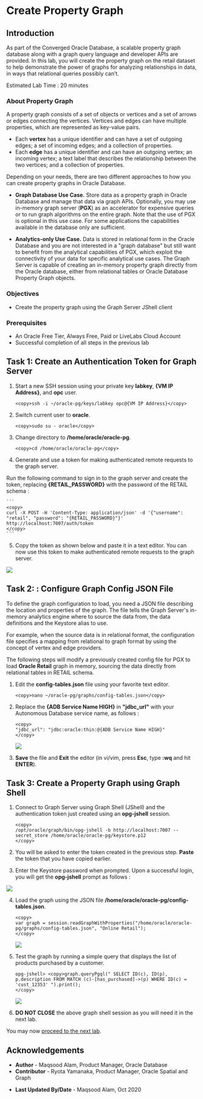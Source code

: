 # Create Property Graph

## Introduction

As part of the Converged Oracle Database, a scalable property graph database along with a graph query language and developer APIs are provided. In this lab, you will create the property graph on the retail dataset to help demonstrate the power of graphs for analyzing relationships in data, in ways that relational queries possibly can’t.

Estimated Lab Time : 20 minutes

### About Property Graph

A property graph consists of a set of objects or vertices and a set of arrows or edges connecting the vertices. Vertices and edges can have multiple properties, which are represented as key-value pairs.

- Each **vertex** has a unique identifier and can have a set of outgoing edges; a set of incoming edges; and a collection of properties.
- Each **edge** has a unique identifier and can have an outgoing vertex; an incoming vertex; a text label that describes the relationship between the two vertices; and a collection of properties.

Depending on your needs, there are two different approaches to how you can create property graphs in Oracle Database.

* **Graph Database Use Case.** Store data as a property graph in Oracle Database and manage that data via graph APIs. Optionally, you may use in-memory graph server (**PGX**) as an accelerator for expensive queries or to run graph algorithms on the entire graph. Note that the use of PGX is optional in this use case. For some applications the capabilities available in the database only are sufficient.

* **Analytics-only Use Case.** Data is stored in relational form in the Oracle Database and you are not interested in a "graph database" but still want to benefit from the analytical capabilities of PGX, which exploit the connectivity of your data for specific analytical use cases. The Graph Server is capable of creating an in-memory property graph directly from the Oracle database, either from relational tables or Oracle Database Property Graph objects.

### Objectives

- Create the property graph using the Graph Server JShell client

### Prerequisites

- An Oracle Free Tier, Always Free, Paid or LiveLabs Cloud Account
- Successful completion of all steps in the previous lab

## Task 1: Create an Authentication Token for Graph Server

1. Start a new SSH session using your private key **labkey**, **{VM IP Address}**, and **opc** user.

    ```
    <copy>ssh -i ~/oracle-pg/keys/labkey opc@{VM IP Address}</copy>
    ```

2. Switch current user to **oracle**.

    ```
    <copy>sudo su - oracle</copy>
    ```

3. Change directory to **/home/oracle/oracle-pg**.

    ```
    <copy>cd /home/oracle/oracle-pg</copy>
    ```

4. Generate and use a token for making authenticated remote requests to the graph server.

  Run the following command to sign in to the graph server and create the token, replacing **{RETAIL_PASSWORD}** with the password of the RETAIL schema :

    ```
    <copy>
    curl -X POST -H 'Content-Type: application/json' -d '{"username": "retail", "password": "{RETAIL_PASSWORD}"}' http://localhost:7007/auth/token
    </copy>
    ```

5. Copy the token as shown below and paste it in a text editor. You can now use this token to make authenticated remote requests to the graph server.

  ![](./images/auth-token.png)

## Task 2: : Configure Graph Config JSON File

To define the graph configuration to load, you need a JSON file describing the location and properties of the graph. The file tells the Graph Server's in-memory analytics engine where to source the data from, the data definitions and the Keystore alias to use.

For example, when the source data is in relational format, the configuration file specifies a mapping from relational to graph format by using the concept of vertex and edge providers.

The following steps will modify a previously created config file for PGX to load **Oracle Retail** graph in memory, sourcing the data directly from relational tables in RETAIL schema.

1. Edit the **config-tables.json** file using your favorite text editor.

    ```
    <copy>nano ~/oracle-pg/graphs/config-tables.json</copy>
    ```

2. Replace the **{ADB Service Name HIGH}** in **"jdbc_url"** with your Autonomous Database service name, as follows :

    ```
    <copy>
    "jdbc_url": "jdbc:oracle:thin:@{ADB Service Name HIGH}"
    </copy>
    ```
    ![](./images/config-tables-json.png)

3. **Save** the file and **Exit** the editor (in vi/vim, press **Esc**, type **:wq** and hit **ENTER**).

## Task 3: Create a Property Graph using Graph Shell

1. Connect to Graph Server using Graph Shell (JShell) and the authentication token just created using an **opg-jshell** session.

    ```
    <copy>
    /opt/oracle/graph/bin/opg-jshell -b http://localhost:7007 --secret_store /home/oracle/oracle-pg/keystore.p12
    </copy>
    ```

2. You will be asked to enter the token created in the previous step. **Paste** the token that you have copied earlier.

3. Enter the Keystore password when prompted. Upon a successful login, you will get the **opg-jshell** prompt as follows :

  ![](./images/jshell-prompt.png)

4. Load the graph using the JSON file **/home/oracle/oracle-pg/config-tables.json**.

    ```
    <copy>
    var graph = session.readGraphWithProperties("/home/oracle/oracle-pg/graphs/config-tables.json", "Online Retail");
    </copy>
    ```
    ![](./images/load-graph.png)

5. Test the graph by running a simple query that displays the list of products purchased by a customer.

    ```
    opg-jshell> <copy>graph.queryPgql(" SELECT ID(c), ID(p), p.description FROM MATCH (c)-[has_purchased]->(p) WHERE ID(c) = 'cust_12353' ").print();
    </copy>
    ```
    ![](./images/simple-graph-query.png)

6. **DO NOT CLOSE** the above graph shell session as you will need it in the next lab.

You may now [proceed to the next lab](#next).

## Acknowledgements

- **Author** - Maqsood Alam, Product Manager, Oracle Database
- **Contributor** - Ryota Yamanaka, Product Manager, Oracle Spatial and Graph
* **Last Updated By/Date** - Maqsood Alam, Oct 2020

